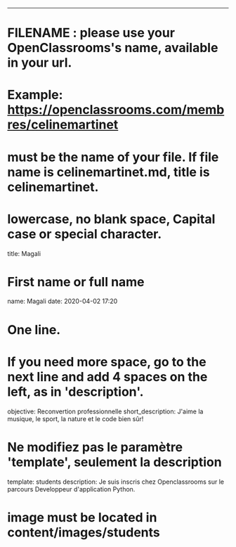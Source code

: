 ---

# FILENAME : please use your OpenClassrooms's name, available in your url.
# Example: https://openclassrooms.com/membres/celinemartinet
# must be the name of your file. If file name is celinemartinet.md, title is celinemartinet.
# lowercase, no blank space, Capital case or special character.
title: Magali

# First name or full name
name: Magali
date: 2020-04-02 17:20

# One line.
# If you need more space, go to the next line and add 4 spaces on the left, as in 'description'.
objective: Reconvertion professionnelle
short_description: J'aime la musique, le sport, la nature et le code bien sûr!

# Ne modifiez pas le paramètre 'template', seulement la description
template: students
description: 
    Je suis inscris chez Openclassrooms sur le parcours Developpeur d'application Python.

# image must be located in content/images/students
